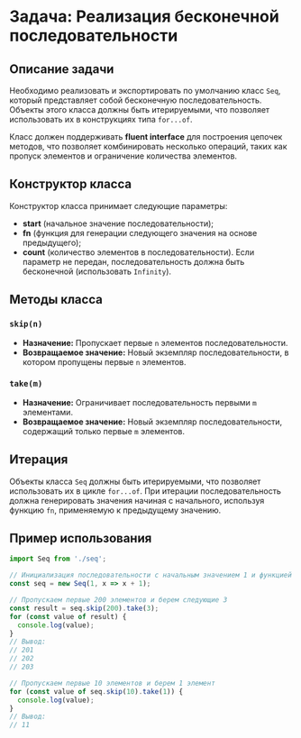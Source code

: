 # Задача: Реализация бесконечной последовательности

## Описание задачи

Необходимо реализовать и экспортировать по умолчанию класс `Seq`, который представляет собой бесконечную последовательность. Объекты этого класса должны быть итерируемыми, что позволяет использовать их в конструкциях типа `for...of`.

Класс должен поддерживать **fluent interface** для построения цепочек методов, что позволяет комбинировать несколько операций, таких как пропуск элементов и ограничение количества элементов.

## Конструктор класса

Конструктор класса принимает следующие параметры:
- **start** (начальное значение последовательности);
- **fn** (функция для генерации следующего значения на основе предыдущего);
- **count** (количество элементов в последовательности). Если параметр не передан, последовательность должна быть бесконечной (использовать `Infinity`).

## Методы класса

### `skip(n)`
- **Назначение:** Пропускает первые `n` элементов последовательности.
- **Возвращаемое значение:** Новый экземпляр последовательности, в котором пропущены первые `n` элементов.

### `take(m)`
- **Назначение:** Ограничивает последовательность первыми `m` элементами.
- **Возвращаемое значение:** Новый экземпляр последовательности, содержащий только первые `m` элементов.

## Итерация

Объекты класса `Seq` должны быть итерируемыми, что позволяет использовать их в цикле `for...of`. При итерации последовательность должна генерировать значения начиная с начального, используя функцию `fn`, применяемую к предыдущему значению.

## Пример использования

```javascript
import Seq from './seq';

// Инициализация последовательности с начальным значением 1 и функцией генерации следующего числа x => x + 1
const seq = new Seq(1, x => x + 1);

// Пропускаем первые 200 элементов и берем следующие 3
const result = seq.skip(200).take(3);
for (const value of result) {
  console.log(value);
}
// Вывод:
// 201
// 202
// 203

// Пропускаем первые 10 элементов и берем 1 элемент
for (const value of seq.skip(10).take(1)) {
  console.log(value);
}
// Вывод:
// 11
